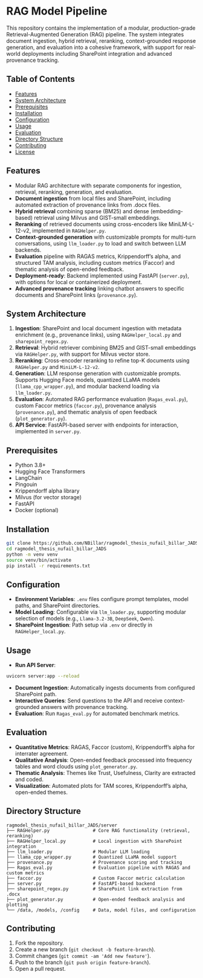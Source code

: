 
# RAG Model Pipeline

This repository contains the implementation of a modular, production-grade Retrieval-Augmented Generation (RAG) pipeline. The system integrates document ingestion, hybrid retrieval, reranking, context-grounded response generation, and evaluation into a cohesive framework, with support for real-world deployments including SharePoint integration and advanced provenance tracking.

## Table of Contents

- [Features](#features)
- [System Architecture](#system-architecture)
- [Prerequisites](#prerequisites)
- [Installation](#installation)
- [Configuration](#configuration)
- [Usage](#usage)
- [Evaluation](#evaluation)
- [Directory Structure](#directory-structure)
- [Contributing](#contributing)
- [License](#license)

## Features

- Modular RAG architecture with separate components for ingestion, retrieval, reranking, generation, and evaluation.
- **Document ingestion** from local files and SharePoint, including automated extraction of provenance links from .docx files.
- **Hybrid retrieval** combining sparse (BM25) and dense (embedding-based) retrieval using Milvus and GIST-small embeddings.
- **Reranking** of retrieved documents using cross-encoders like MiniLM-L-12-v2, implemented in `RAGHelper.py`.
- **Context-grounded generation** with customizable prompts for multi-turn conversations, using `llm_loader.py` to load and switch between LLM backends.
- **Evaluation** pipeline with RAGAS metrics, Krippendorff’s alpha, and structured TAM analysis, including custom metrics (Faccor) and thematic analysis of open-ended feedback.
- **Deployment-ready**: Backend implemented using FastAPI (`server.py`), with options for local or containerized deployment.
- **Advanced provenance tracking** linking chatbot answers to specific documents and SharePoint links (`provenance.py`).

## System Architecture

1. **Ingestion**: SharePoint and local document ingestion with metadata enrichment (e.g., provenance links), using `RAGHelper_local.py` and `sharepoint_regex.py`.
2. **Retrieval**: Hybrid retriever combining BM25 and GIST-small embeddings via `RAGHelper.py`, with support for Milvus vector store.
3. **Reranking**: Cross-encoder reranking to refine top-K documents using `RAGHelper.py` and `MiniLM-L-12-v2`.
4. **Generation**: LLM response generation with customizable prompts. Supports Hugging Face models, quantized LLaMA models (`llama_cpp_wrapper.py`), and modular backend loading via `llm_loader.py`.
5. **Evaluation**: Automated RAG performance evaluation (`Ragas_eval.py`), custom Faccor metrics (`faccor.py`), provenance analysis (`provenance.py`), and thematic analysis of open feedback (`plot_generator.py`).
6. **API Service**: FastAPI-based server with endpoints for interaction, implemented in `server.py`.

## Prerequisites

- Python 3.8+
- Hugging Face Transformers
- LangChain
- Pingouin
- Krippendorff alpha library
- Milvus (for vector storage)
- FastAPI
- Docker (optional)

## Installation

```bash
git clone https://github.com/NBillar/ragmodel_thesis_nufail_billar_JADS.git
cd ragmodel_thesis_nufail_billar_JADS
python -m venv venv
source venv/bin/activate
pip install -r requirements.txt
```

## Configuration

- **Environment Variables**: `.env` files configure prompt templates, model paths, and SharePoint directories.
- **Model Loading**: Configurable via `llm_loader.py`, supporting modular selection of models (e.g., `Llama-3.2-3B`, `DeepSeek`, `Qwen`).
- **SharePoint Ingestion**: Path setup via `.env` or directly in `RAGHelper_local.py`.

## Usage

- **Run API Server**:
```bash
uvicorn server:app --reload
```
- **Document Ingestion**: Automatically ingests documents from configured SharePoint path.
- **Interactive Queries**: Send questions to the API and receive context-grounded answers with provenance tracking.
- **Evaluation**: Run `Ragas_eval.py` for automated benchmark metrics.

## Evaluation

- **Quantitative Metrics**: RAGAS, Faccor (custom), Krippendorff’s alpha for interrater agreement.
- **Qualitative Analysis**: Open-ended feedback processed into frequency tables and word clouds using `plot_generator.py`.
- **Thematic Analysis**: Themes like Trust, Usefulness, Clarity are extracted and coded.
- **Visualization**: Automated plots for TAM scores, Krippendorff’s alpha, open-ended themes.

## Directory Structure

```
ragmodel_thesis_nufail_billar_JADS/server
├── RAGHelper.py                # Core RAG functionality (retrieval, reranking)
├── RAGHelper_local.py          # Local ingestion with SharePoint integration
├── llm_loader.py               # Modular LLM loading
├── llama_cpp_wrapper.py        # Quantized LLaMA model support
├── provenance.py               # Provenance scoring and tracking
├── Ragas_eval.py               # Evaluation pipeline with RAGAS and custom metrics
├── faccor.py                   # Custom Faccor metric calculation
├── server.py                   # FastAPI-based backend
├── sharepoint_regex.py         # SharePoint link extraction from .docx
├── plot_generator.py           # Open-ended feedback analysis and plotting
└── /data, /models, /config     # Data, model files, and configuration
```

## Contributing

1. Fork the repository.
2. Create a new branch (`git checkout -b feature-branch`).
3. Commit changes (`git commit -am 'Add new feature'`).
4. Push to the branch (`git push origin feature-branch`).
5. Open a pull request.


